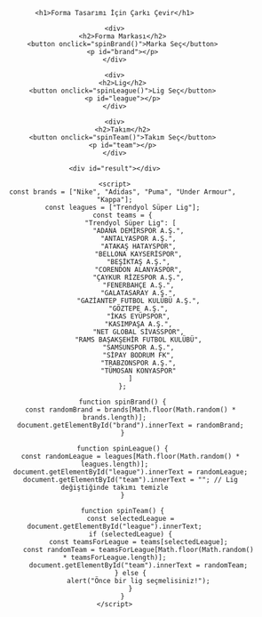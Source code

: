 <!DOCTYPE html>
<html lang="en">
<head>
    <meta charset="UTF-8">
    <meta name="viewport" content="width=device-width, initial-scale=1.0">
    <title>Forma Tasarım Çarkı</title>
    <style>
        body {
            font-family: Arial, sans-serif;
            text-align: center;
            margin-top: 50px;
        }
        #result {
            margin-top: 20px;
            font-size: 24px;
            font-weight: bold;
        }
        button {
            padding: 10px 20px;
            font-size: 16px;
        }
    </style>
</head>
<body>

    <h1>Forma Tasarımı İçin Çarkı Çevir</h1>

    <div>
        <h2>Forma Markası</h2>
        <button onclick="spinBrand()">Marka Seç</button>
        <p id="brand"></p>
    </div>

    <div>
        <h2>Lig</h2>
        <button onclick="spinLeague()">Lig Seç</button>
        <p id="league"></p>
    </div>

    <div>
        <h2>Takım</h2>
        <button onclick="spinTeam()">Takım Seç</button>
        <p id="team"></p>
    </div>

    <div id="result"></div>

    <script>
        const brands = ["Nike", "Adidas", "Puma", "Under Armour", "Kappa"];
        const leagues = ["Trendyol Süper Lig"];
        const teams = {
            "Trendyol Süper Lig": [
                "ADANA DEMİRSPOR A.Ş.",
                "ANTALYASPOR A.Ş.",
                "ATAKAŞ HATAYSPOR",
                "BELLONA KAYSERİSPOR",
                "BEŞİKTAŞ A.Ş.",
                "CORENDON ALANYASPOR",
                "ÇAYKUR RİZESPOR A.Ş.",
                "FENERBAHÇE A.Ş.",
                "GALATASARAY A.Ş.",
                "GAZİANTEP FUTBOL KULÜBÜ A.Ş.",
                "GÖZTEPE A.Ş.",
                "İKAS EYÜPSPOR",
                "KASIMPAŞA A.Ş.",
                "NET GLOBAL SİVASSPOR",
                "RAMS BAŞAKŞEHİR FUTBOL KULÜBÜ",
                "SAMSUNSPOR A.Ş.",
                "SİPAY BODRUM FK",
                "TRABZONSPOR A.Ş.",
                "TÜMOSAN KONYASPOR"
            ]
        };

        function spinBrand() {
            const randomBrand = brands[Math.floor(Math.random() * brands.length)];
            document.getElementById("brand").innerText = randomBrand;
        }

        function spinLeague() {
            const randomLeague = leagues[Math.floor(Math.random() * leagues.length)];
            document.getElementById("league").innerText = randomLeague;
            document.getElementById("team").innerText = ""; // Lig değiştiğinde takımı temizle
        }

        function spinTeam() {
            const selectedLeague = document.getElementById("league").innerText;
            if (selectedLeague) {
                const teamsForLeague = teams[selectedLeague];
                const randomTeam = teamsForLeague[Math.floor(Math.random() * teamsForLeague.length)];
                document.getElementById("team").innerText = randomTeam;
            } else {
                alert("Önce bir lig seçmelisiniz!");
            }
        }
    </script>

</body>
</html>
